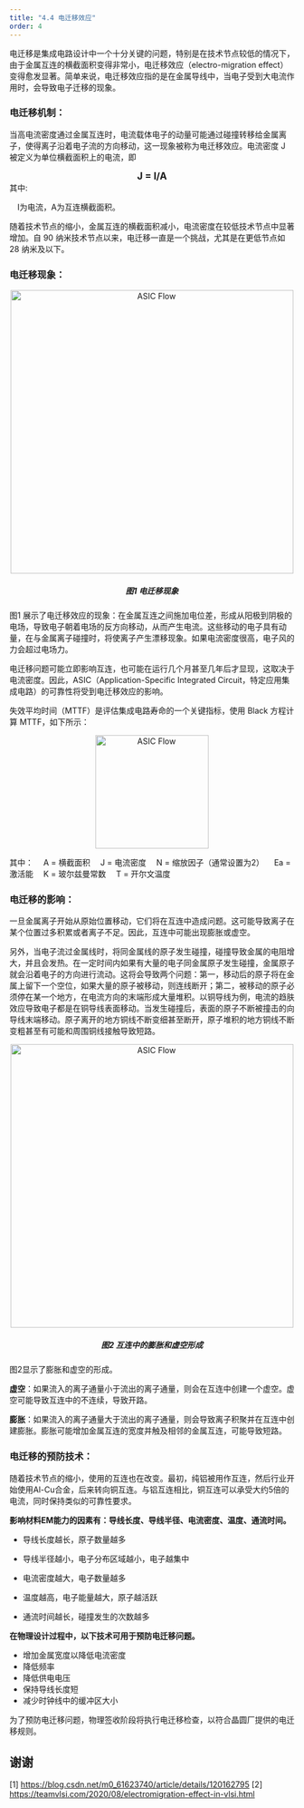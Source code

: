 ```yaml
---
title: "4.4 电迁移效应"
order: 4
---
```


电迁移是集成电路设计中一个十分关键的问题，特别是在技术节点较低的情况下，由于金属互连的横截面积变得非常小，电迁移效应（electro-migration effect）变得愈发显著。简单来说，电迁移效应指的是在金属导线中，当电子受到大电流作用时，会导致电子迁移的现象。

### 电迁移机制：

当高电流密度通过金属互连时，电流载体电子的动量可能通过碰撞转移给金属离子，使得离子沿着电子流的方向移动，这一现象被称为电迁移效应。电流密度 J 被定义为单位横截面积上的电流，即

<center><b><big> J = I/A </big></b></center>
其中:

&emsp;I为电流，A为互连横截面积。

随着技术节点的缩小，金属互连的横截面积减小，电流密度在较低技术节点中显著增加。自 90 纳米技术节点以来，电迁移一直是一个挑战，尤其是在更低节点如 28 纳米及以下。

### 电迁移现象：

<div style="text-align:center;">
  <img src="/res/images/train_eda_4/image-21_copy.png" alt="ASIC Flow" width="500" />
  <h5>图1 电迁移现象</h5>
</div>

图1 展示了电迁移效应的现象：在金属互连之间施加电位差，形成从阳极到阴极的电场，导致电子朝着电场的反方向移动，从而产生电流。这些移动的电子具有动量，在与金属离子碰撞时，将使离子产生漂移现象。如果电流密度很高，电子风的力会超过电场力。

电迁移问题可能立即影响互连，也可能在运行几个月甚至几年后才显现，这取决于电流密度。因此，ASIC（Application-Specific Integrated Circuit，特定应用集成电路）的可靠性将受到电迁移效应的影响。

失效平均时间（MTTF）是评估集成电路寿命的一个关键指标，使用 Black 方程计算 MTTF，如下所示：
<div style="text-align:center;">
  <img src="/res/images/train_eda_4/image-22_copy.png" alt="ASIC Flow" width="200" />
</div>

其中：
&emsp;A = 横截面积
&emsp;J = 电流密度
&emsp;N = 缩放因子（通常设置为2）
&emsp;Ea = 激活能
&emsp;K = 玻尔兹曼常数
&emsp;T = 开尔文温度

### 电迁移的影响：
一旦金属离子开始从原始位置移动，它们将在互连中造成问题。这可能导致离子在某个位置过多积累或者离子不足。因此，互连中可能出现膨胀或虚空。

另外，当电子流过金属线时，将同金属线的原子发生碰撞，碰撞导致金属的电阻增大，并且会发热。在一定时间内如果有大量的电子同金属原子发生碰撞，金属原子就会沿着电子的方向进行流动。这将会导致两个问题：第一，移动后的原子将在金属上留下一个空位，如果大量的原子被移动，则连线断开；第二，被移动的原子必须停在某一个地方，在电流方向的末端形成大量堆积。以铜导线为例，电流的趋肤效应导致电子都是在铜导线表面移动。当发生碰撞后，表面的原子不断被撞击的向导线末端移动。原子离开的地方铜线不断变细甚至断开，原子堆积的地方铜线不断变粗甚至有可能和周围铜线接触导致短路。

<div style="text-align:center;">
  <img src="/res/images/train_eda_4/image-23.png" alt="ASIC Flow" width="500" />
  <h5>图2 互连中的膨胀和虚空形成</h5>
</div>

图2显示了膨胀和虚空的形成。

**虚空**：如果流入的离子通量小于流出的离子通量，则会在互连中创建一个虚空。虚空可能导致互连中的不连续，导致开路。

**膨胀**：如果流入的离子通量大于流出的离子通量，则会导致离子积聚并在互连中创建膨胀。膨胀可能增加金属互连的宽度并触及相邻的金属互连，可能导致短路。

### 电迁移的预防技术：
随着技术节点的缩小，使用的互连也在改变。最初，纯铝被用作互连，然后行业开始使用Al-Cu合金，后来转向铜互连。与铝互连相比，铜互连可以承受大约5倍的电流，同时保持类似的可靠性要求。

**影响材料EM能力的因素有：导线长度、导线半径、电流密度、温度、通流时间。**

- 导线长度越长，原子数量越多 

- 导线半径越小，电子分布区域越小，电子越集中 

- 电流密度越大，电子数量越多 

- 温度越高，电子能量越大，原子越活跃 

- 通流时间越长，碰撞发生的次数越多

**在物理设计过程中，以下技术可用于预防电迁移问题。**

- 增加金属宽度以降低电流密度
- 降低频率
- 降低供电电压
- 保持导线长度短
- 减少时钟线中的缓冲区大小

为了预防电迁移问题，物理签收阶段将执行电迁移检查，以符合晶圆厂提供的电迁移规则。

## 谢谢

[1] https://blog.csdn.net/m0_61623740/article/details/120162795
[2] https://teamvlsi.com/2020/08/electromigration-effect-in-vlsi.html